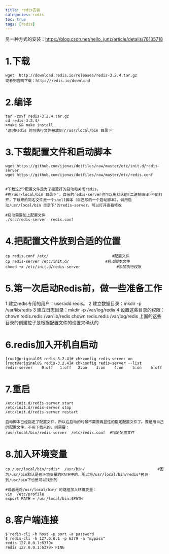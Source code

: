```yaml
---
title: redis安装
categories: redis   
toc: true  
tags: [redis]
---
```






另一种方式的安装：https://blog.csdn.net/hello_junz/article/details/78135718

# 1.下载

```
wget  http://download.redis.io/releases/redis-3.2.4.tar.gz
或者到官网下载：http://redis.io/download
```

# 2.编译
```
tar -zxvf redis-3.2.4.tar.gz
cd redis-3.2.4/
>make && make install
'这时Redis 的可执行文件被放到了/usr/local/bin 目录下'
```


# 3.下载配置文件和启动脚本
```
wget https://github.com/ijonas/dotfiles/raw/master/etc/init.d/redis-server
wget https://github.com/ijonas/dotfiles/raw/master/etc/redis.conf


#下载这2个配置文件是为了能更好的启动和关闭redis。
#在/usr/local/bin 目录下'，自带的redis-server也可以用默认的(二进制编译)不能打开，下载来的同名文件是一个shell脚本（自己写的一个启动脚本），调用启动/usr/local/bin 目录下'的redis-server，可以打开查看修改

#启动需要加上配置文件
./src/redis-server  redis.conf
```

# 4.把配置文件放到合适的位置
```
cp redis.conf /etc/                            #配置文件
cp redis-server /etc/init.d/                #启动脚本文件
chmod +x /etc/init.d/redis-server                #添加执行权限

```

# 5.第一次启动Redis前，做一些准备工作
1 建立redis专用的用户：useradd redis。
2 建立数据目录：mkdir -p /var/lib/redis
3 建立日志目录：mkdir -p /var/log/redis
4 设置这些目录的权限：
chown redis.redis /var/lib/redis
chown redis.redis /var/log/redis
上面的这些目录的创建位子是根据配置文件的设置来确认的


# 6.redis加入开机自启动
```
[root@originalOS redis-3.2.4]# chkconfig redis-server on
[root@originalOS redis-3.2.4]# chkconfig redis-server --list
redis-server    0:off   1:off   2:on    3:on    4:on    5:on    6:off

```

# 7.重启
```
/etc/init.d/redis-server start
/etc/init.d/redis-server stop
/etc/init.d/redis-server restart

启动脚本已经指定了配置文件，所以在启动的时候不需要再显性的指定配置文件了。要是用自己的配置文件，不用下载来的，则需要：
/usr/local/bin/redis-server  /etc/redis.conf  #指定配置文件
```
# 8.加入环境变量
```
cp /usr/local/bin/redis*  /usr/bin/                                #因为/usr/bin默认是在环境变量的PATH中的，所以将/usr/local/bin/redis*拷贝到/usr/bin下也是可以找到的

#或者是将/usr/local/bin/ 的路径加入环境变量：
vim  /etc/profile
export PATH = /usr/local/bin:$PATH

```

# 8.客户端连接

```
$ redis-cli -h host -p port -a password
$ redis-cli -h 127.0.0.1 -p 6379 -a "mypass"
redis 127.0.0.1:6379>
redis 127.0.0.1:6379> PING
```

